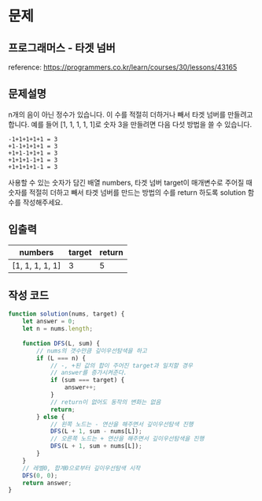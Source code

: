# 문제

## 프로그래머스 - 타겟 넘버

reference: https://programmers.co.kr/learn/courses/30/lessons/43165

## 문제설명

n개의 음이 아닌 정수가 있습니다. 이 수를 적절히 더하거나 빼서 타겟 넘버를 만들려고 합니다.
예를 들어 [1, 1, 1, 1, 1]로 숫자 3을 만들려면 다음 다섯 방법을 쓸 수 있습니다.
```
-1+1+1+1+1 = 3
+1-1+1+1+1 = 3
+1+1-1+1+1 = 3
+1+1+1-1+1 = 3
+1+1+1+1-1 = 3
```
사용할 수 있는 숫자가 담긴 배열 numbers, 타겟 넘버 target이 매개변수로 주어질 때 숫자를 적절히 더하고 빼서 타겟 넘버를 만드는 방법의 수를 return 하도록 solution 함수를 작성해주세요.

## 입출력

|numbers|target|return|
|----|----|----|
|[1, 1, 1, 1, 1]|3|5|

## 작성 코드

```js
function solution(nums, target) {
    let answer = 0;
    let n = nums.length;
    
    function DFS(L, sum) {
        // nums의 갯수만큼 깊이우선탐색을 하고
        if (L === n) {
            // -, +된 값의 합이 주어진 target과 일치할 경우
            // answer를 증가시켜준다.
            if (sum === target) {
                answer++;
            }
            // return이 없어도 동작의 변화는 없음
            return;
        } else {
            // 왼쪽 노드는 - 연산을 해주면서 깊이우선탐색 진행
            DFS(L + 1, sum - nums[L]);
            // 오른쪽 노드는 + 연산을 해주면서 깊이우선탐색을 진행
            DFS(L + 1, sum + nums[L]);
        }
    }
    // 레벨0, 합계0으로부터 깊이우선탐색 시작
    DFS(0, 0);
    return answer;
}
```

